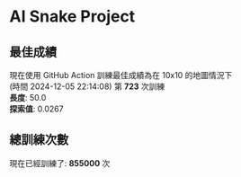 
# AI Snake Project

## **最佳成績**














































































































































































現在使用 GitHub Action 訓練最佳成績為在 10x10 的地圖情況下  
(時間 2024-12-05 22:14:08) 第 **723** 次訓練  
**長度**: 50.0  
**探索值**: 0.0267





























































































































































































































































































































































## 總訓練次數
現在已經訓練了: **855000** 次
